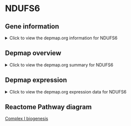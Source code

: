 <h1>NDUFS6</h1>

<h2>Gene information</h2>
<details>
  <summary>Click to view the depmap.org information for NDUFS6</summary>
  <iframe src="https://depmap.org/portal/gene/NDUFS6?tab=about" style="border:none;width:100%;height:800px"></iframe>
</details>

<h2>Depmap overview</h2>
<details>
  <summary>Click to view the depmap.org summary for NDUFS6</summary>
  <iframe src="https://depmap.org/portal/gene/NDUFS6?tab=overview" style="border:none;width:100%;height:800px"></iframe>
</details>

<h2>Depmap expression</h2>
<details>
  <summary>Click to view the depmap.org expression data for NDUFS6</summary>
  <iframe src="https://depmap.org/portal/gene/NDUFS6?tab=characterization" style="border:none;width:100%;height:800px"></iframe>
</details>



<h2>Reactome Pathway diagram</h2>
<a href="https://reactome.org/PathwayBrowser/#/R-HSA-6799198">Complex I biogenesis</a>



